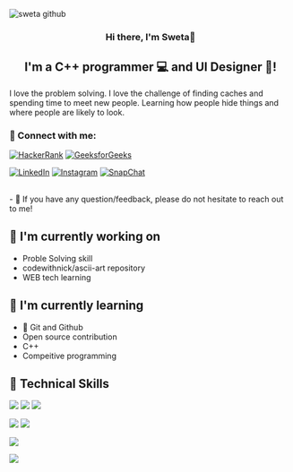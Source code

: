 

<!--
**itsAbhishekpatel01/itsAbhishekpatel01** is a ✨ _special_ ✨ repository because its `README.md` (this file) appears on your GitHub profile.

Here are some ideas to get you started:

- 🔭 I’m currently working on ...
- 🌱 I’m currently learning ...
- 👯 I’m looking to collaborate on ...
- 🤔 I’m looking for help with ...
- 💬 Ask me about ...
- 📫 How to reach me: ...
- 😄 Pronouns: ...
- ⚡ Fun fact: ...
-->
![sweta github](https://github.com/swetapandit/swetapandit/assets/64320583/ca8f5c4c-bb6d-4a75-9f26-d60614822f66)


<h3 align="center">
Hi there, I'm Sweta👋
</h3>

<h2 align="center">
I'm a C++ programmer 💻 and UI Designer 🎨!
</h2> 

I love the problem solving. I love the challenge of finding caches and spending time to meet new people. Learning how people hide things and where people are likely to look.

### 🤝 Connect with me:
[![HackerRank](https://img.shields.io/badge/HackerRank-2EC866?style=for-the-badge&logo=hackerrank&logoColor=white)](https://www.hackerrank.com/swetap_pndt)
[![GeeksforGeeks](https://img.shields.io/badge/GeeksforGeeks-0A0A0A?style=for-the-badge&logo=geeksforgeeks&logoColor=white)](https://auth.geeksforgeeks.org/user/swetap_pndt)

[![LinkedIn](https://img.shields.io/badge/LinkedIn-0077B5?style=for-the-badge&logo=linkedin&logoColor=white)](https://www.linkedin.com/in/swetapndt/)
[![Instagram](https://img.shields.io/badge/Instagram-E4405F?style=for-the-badge&logo=instagram&logoColor=white)](https://www.instagram.com/sweta28_01/)
[![SnapChat](https://img.shields.io/badge/Snapchat-FFFC00?style=for-the-badge&logo=snapchat&logoColor=white)](https://www.snapchat.com/add/sweta_p21900)





</br>
- 💬 If you have any question/feedback, please do not hesitate to reach out to me!

## 🔭 I'm currently working on

- Proble Solving skill
- codewithnick/ascii-art repository
- WEB tech learning

## 🌱 I'm currently learning

- 📱 Git and Github
- Open source contribution
- C++
- Compeitive programming  

## 💼 Technical Skills

![](https://img.shields.io/badge/C-00599C?style=for-the-badge&logo=c&logoColor=white)
![](https://img.shields.io/badge/C%2B%2B-00599C?style=for-the-badge&logo=c%2B%2B&logoColor=white)
![](https://img.shields.io/badge/Python-14354C?style=for-the-badge&logo=python&logoColor=white)

![](https://img.shields.io/badge/HTML5-E34F26?style=for-the-badge&logo=html5&logoColor=white)
![](https://img.shields.io/badge/CSS3-1572B6?style=for-the-badge&logo=css3&logoColor=white)

![](https://img.shields.io/badge/Microsoft_Office-D83B01?style=for-the-badge&logo=microsoft-office&logoColor=white)

![](https://img.shields.io/badge/Tools-GitHub-informational?style=flat&logo=GitHub&color=181717)
